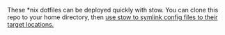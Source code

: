 These \*nix dotfiles can be deployed quickly with stow. You can clone this repo to your home directory, then [use stow to symlink config files to their target locations.](https://perma.cc/9QPQ-PPM8) 
